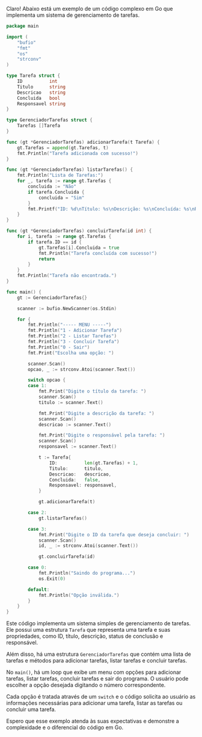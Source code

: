 Claro! Abaixo está um exemplo de um código complexo em Go que implementa um sistema de gerenciamento de tarefas.

```go
package main

import (
	"bufio"
	"fmt"
	"os"
	"strconv"
)

type Tarefa struct {
	ID          int
	Titulo      string
	Descricao   string
	Concluida   bool
	Responsavel string
}

type GerenciadorTarefas struct {
	Tarefas []Tarefa
}

func (gt *GerenciadorTarefas) adicionarTarefa(t Tarefa) {
	gt.Tarefas = append(gt.Tarefas, t)
	fmt.Println("Tarefa adicionada com sucesso!")
}

func (gt *GerenciadorTarefas) listarTarefas() {
	fmt.Println("Lista de Tarefas:")
	for _, tarefa := range gt.Tarefas {
		concluida := "Não"
		if tarefa.Concluida {
			concluida = "Sim"
		}
		fmt.Printf("ID: %d\nTítulo: %s\nDescrição: %s\nConcluída: %s\nResponsável: %s\n\n", tarefa.ID, tarefa.Titulo, tarefa.Descricao, concluida, tarefa.Responsavel)
	}
}

func (gt *GerenciadorTarefas) concluirTarefa(id int) {
	for i, tarefa := range gt.Tarefas {
		if tarefa.ID == id {
			gt.Tarefas[i].Concluida = true
			fmt.Println("Tarefa concluída com sucesso!")
			return
		}
	}
	fmt.Println("Tarefa não encontrada.")
}

func main() {
	gt := GerenciadorTarefas{}

	scanner := bufio.NewScanner(os.Stdin)

	for {
		fmt.Println("----- MENU -----")
		fmt.Println("1 - Adicionar Tarefa")
		fmt.Println("2 - Listar Tarefas")
		fmt.Println("3 - Concluir Tarefa")
		fmt.Println("0 - Sair")
		fmt.Print("Escolha uma opção: ")

		scanner.Scan()
		opcao, _ := strconv.Atoi(scanner.Text())

		switch opcao {
		case 1:
			fmt.Print("Digite o título da tarefa: ")
			scanner.Scan()
			titulo := scanner.Text()

			fmt.Print("Digite a descrição da tarefa: ")
			scanner.Scan()
			descricao := scanner.Text()

			fmt.Print("Digite o responsável pela tarefa: ")
			scanner.Scan()
			responsavel := scanner.Text()

			t := Tarefa{
				ID:          len(gt.Tarefas) + 1,
				Titulo:      titulo,
				Descricao:   descricao,
				Concluida:   false,
				Responsavel: responsavel,
			}

			gt.adicionarTarefa(t)

		case 2:
			gt.listarTarefas()

		case 3:
			fmt.Print("Digite o ID da tarefa que deseja concluir: ")
			scanner.Scan()
			id, _ := strconv.Atoi(scanner.Text())

			gt.concluirTarefa(id)

		case 0:
			fmt.Println("Saindo do programa...")
			os.Exit(0)

		default:
			fmt.Println("Opção inválida.")
		}
	}
}
```

Este código implementa um sistema simples de gerenciamento de tarefas. Ele possui uma estrutura `Tarefa` que representa uma tarefa e suas propriedades, como ID, título, descrição, status de conclusão e responsável.

Além disso, há uma estrutura `GerenciadorTarefas` que contém uma lista de tarefas e métodos para adicionar tarefas, listar tarefas e concluir tarefas.

No `main()`, há um loop que exibe um menu com opções para adicionar tarefas, listar tarefas, concluir tarefas e sair do programa. O usuário pode escolher a opção desejada digitando o número correspondente.

Cada opção é tratada através de um `switch` e o código solicita ao usuário as informações necessárias para adicionar uma tarefa, listar as tarefas ou concluir uma tarefa.

Espero que esse exemplo atenda às suas expectativas e demonstre a complexidade e o diferencial do código em Go.
